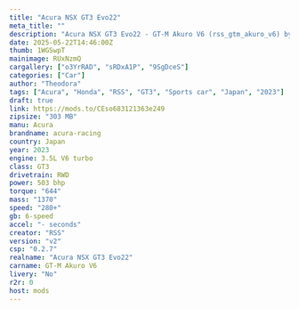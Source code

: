 ```yaml
---
title: "Acura NSX GT3 Evo22"
meta_title: ""
description: "Acura NSX GT3 Evo22 - GT-M Akuro V6 (rss_gtm_akuro_v6) by RSS"
date: 2025-05-22T14:46:00Z
thumb: 1WGSwpT
mainimage: RUxNzmQ
cargallery: ["o3YrRAD", "sRDxA1P", "9SgDceS"]
categories: ["Car"]
author: "Theodora"
tags: ["Acura", "Honda", "RSS", "GT3", "Sports car", "Japan", "2023"]
draft: true
link: https://mods.to/CEso683121363e249
zipsize: "303 MB"
manu: Acura
brandname: acura-racing
country: Japan
year: 2023
engine: 3.5L V6 turbo
class: GT3
drivetrain: RWD
power: 503 bhp 
torque: "644"
mass: "1370"
speed: "280+"
gb: 6-speed
accel: "- seconds"
creator: "RSS"
version: "v2"
csp: "0.2.7"
realname: "Acura NSX GT3 Evo22"
carname: GT-M Akuro V6
livery: "No"
r2r: 0
host: mods
---
```

